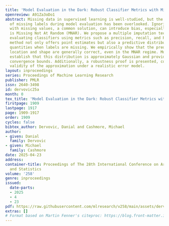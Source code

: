 ```yaml
---
title: 'Model Evaluation in the Dark: Robust Classifier Metrics with Missing Labels'
openreview: A91Za3oDo1
abstract: Missing data in supervised learning is well-studied, but the specific issue
  of missing labels during model evaluation has been overlooked. Ignoring samples
  with missing values, a common solution, can introduce bias, especially when data
  is Missing Not At Random (MNAR). We propose a multiple imputation technique for
  evaluating classifiers using metrics such as precision, recall, and ROC-AUC. This
  method not only offers point estimates but also a predictive distribution for these
  quantities when labels are missing. We empirically show that the predictive distribution’s
  location and shape are generally correct, even in the MNAR regime. Moreover, we
  establish that this distribution is approximately Gaussian and provide finite-sample
  convergence bounds. Additionally, a robustness proof is presented, confirming the
  validity of the approximation under a realistic error model.
layout: inproceedings
series: Proceedings of Machine Learning Research
publisher: PMLR
issn: 2640-3498
id: dervovic25a
month: 0
tex_title: 'Model Evaluation in the Dark: Robust Classifier Metrics with Missing Labels'
firstpage: 1909
lastpage: 1917
page: 1909-1917
order: 1909
cycles: false
bibtex_author: Dervovic, Danial and Cashmore, Michael
author:
- given: Danial
  family: Dervovic
- given: Michael
  family: Cashmore
date: 2025-04-23
address:
container-title: Proceedings of The 28th International Conference on Artificial Intelligence
  and Statistics
volume: '258'
genre: inproceedings
issued:
  date-parts:
  - 2025
  - 4
  - 23
pdf: https://raw.githubusercontent.com/mlresearch/v258/main/assets/dervovic25a/dervovic25a.pdf
extras: []
# Format based on Martin Fenner's citeproc: https://blog.front-matter.io/posts/citeproc-yaml-for-bibliographies/
---
```

